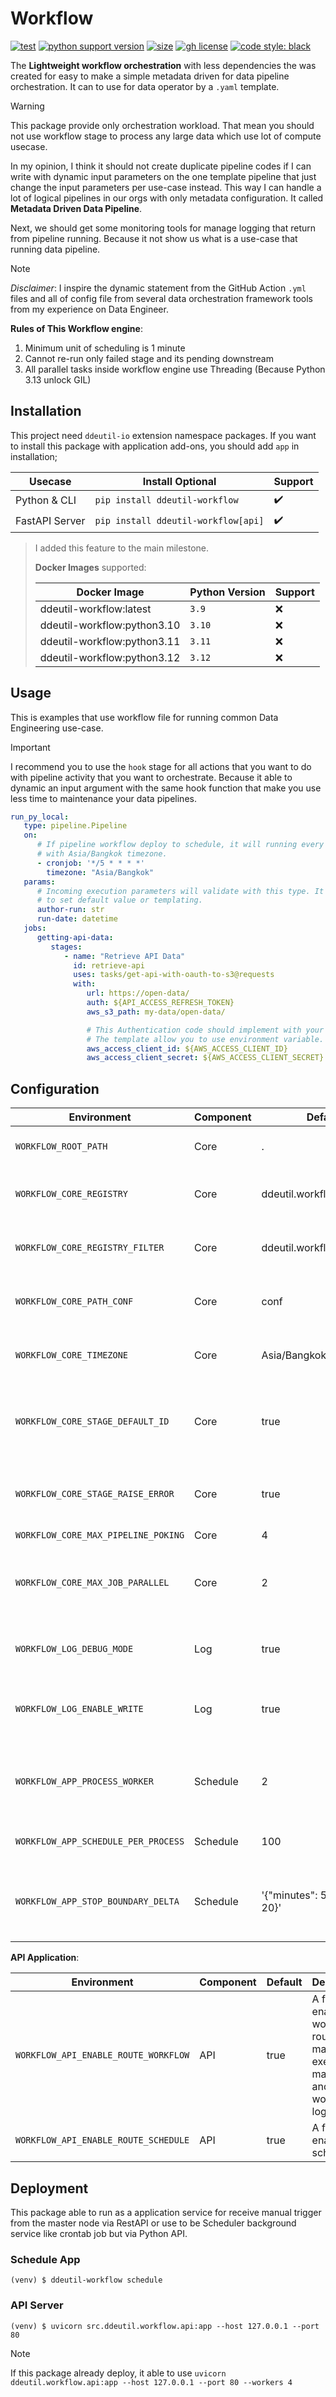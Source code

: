 # Workflow

[![test](https://github.com/ddeutils/ddeutil-workflow/actions/workflows/tests.yml/badge.svg?branch=main)](https://github.com/ddeutils/ddeutil-workflow/actions/workflows/tests.yml)
[![python support version](https://img.shields.io/pypi/pyversions/ddeutil-workflow)](https://pypi.org/project/ddeutil-workflow/)
[![size](https://img.shields.io/github/languages/code-size/ddeutils/ddeutil-workflow)](https://github.com/ddeutils/ddeutil-workflow)
[![gh license](https://img.shields.io/github/license/ddeutils/ddeutil-workflow)](https://github.com/ddeutils/ddeutil-workflow/blob/main/LICENSE)
[![code style: black](https://img.shields.io/badge/code%20style-black-000000.svg)](https://github.com/psf/black)

The **Lightweight workflow orchestration** with less dependencies the was created
for easy to make a simple metadata driven for data pipeline orchestration.
It can to use for data operator by a `.yaml` template.

> [!WARNING]
> This package provide only orchestration workload. That mean you should not use
> workflow stage to process any large data which use lot of compute usecase.

In my opinion, I think it should not create duplicate pipeline codes if I can
write with dynamic input parameters on the one template pipeline that just change
the input parameters per use-case instead.
This way I can handle a lot of logical pipelines in our orgs with only metadata
configuration. It called **Metadata Driven Data Pipeline**.

Next, we should get some monitoring tools for manage logging that return from
pipeline running. Because it not show us what is a use-case that running data
pipeline.

> [!NOTE]
> _Disclaimer_: I inspire the dynamic statement from the GitHub Action `.yml` files
> and all of config file from several data orchestration framework tools from my
> experience on Data Engineer.

**Rules of This Workflow engine**:

1. Minimum unit of scheduling is 1 minute
2. Cannot re-run only failed stage and its pending downstream
3. All parallel tasks inside workflow engine use Threading
   (Because Python 3.13 unlock GIL)

## Installation

This project need `ddeutil-io` extension namespace packages. If you want to install
this package with application add-ons, you should add `app` in installation;

| Usecase           | Install Optional                         | Support            |
|-------------------|------------------------------------------|--------------------|
| Python & CLI      | `pip install ddeutil-workflow`           | :heavy_check_mark: |
| FastAPI Server    | `pip install ddeutil-workflow[api]`      | :heavy_check_mark: |


> I added this feature to the main milestone.
>
> **Docker Images** supported:
>
> | Docker Image                | Python Version | Support |
> |-----------------------------|----------------|---------|
> | ddeutil-workflow:latest     | `3.9`          | :x:     |
> | ddeutil-workflow:python3.10 | `3.10`         | :x:     |
> | ddeutil-workflow:python3.11 | `3.11`         | :x:     |
> | ddeutil-workflow:python3.12 | `3.12`         | :x:     |

## Usage

This is examples that use workflow file for running common Data Engineering
use-case.

> [!IMPORTANT]
> I recommend you to use the `hook` stage for all actions that you want to do
> with pipeline activity that you want to orchestrate. Because it able to dynamic
> an input argument with the same hook function that make you use less time to
> maintenance your data pipelines.

```yaml
run_py_local:
   type: pipeline.Pipeline
   on:
      # If pipeline workflow deploy to schedule, it will running every 5 minutes
      # with Asia/Bangkok timezone.
      - cronjob: '*/5 * * * *'
        timezone: "Asia/Bangkok"
   params:
      # Incoming execution parameters will validate with this type. It allow
      # to set default value or templating.
      author-run: str
      run-date: datetime
   jobs:
      getting-api-data:
         stages:
            - name: "Retrieve API Data"
              id: retrieve-api
              uses: tasks/get-api-with-oauth-to-s3@requests
              with:
                 url: https://open-data/
                 auth: ${API_ACCESS_REFRESH_TOKEN}
                 aws_s3_path: my-data/open-data/

                 # This Authentication code should implement with your custom hook function.
                 # The template allow you to use environment variable.
                 aws_access_client_id: ${AWS_ACCESS_CLIENT_ID}
                 aws_access_client_secret: ${AWS_ACCESS_CLIENT_SECRET}
```

## Configuration

| Environment                         | Component | Default                         | Description                                                                |
|-------------------------------------|-----------|---------------------------------|----------------------------------------------------------------------------|
| `WORKFLOW_ROOT_PATH`                | Core      | .                               | The root path of the workflow application                                  |
| `WORKFLOW_CORE_REGISTRY`            | Core      | ddeutil.workflow,tests.utils    | List of importable string for the hook stage                               |
| `WORKFLOW_CORE_REGISTRY_FILTER`     | Core      | ddeutil.workflow.utils          | List of importable string for the filter template                          |
| `WORKFLOW_CORE_PATH_CONF`           | Core      | conf                            | The config path that keep all template `.yaml` files                       |
| `WORKFLOW_CORE_TIMEZONE`            | Core      | Asia/Bangkok                    | A Timezone string value that will pass to `ZoneInfo` object                |
| `WORKFLOW_CORE_STAGE_DEFAULT_ID`    | Core      | true                            | A flag that enable default stage ID that use for catch an execution output |
| `WORKFLOW_CORE_STAGE_RAISE_ERROR`   | Core      | true                            | A flag that all stage raise StageException from stage execution            |
| `WORKFLOW_CORE_MAX_PIPELINE_POKING` | Core      | 4                               |                                                                            |
| `WORKFLOW_CORE_MAX_JOB_PARALLEL`    | Core      | 2                               | The maximum job number that able to run parallel in pipeline executor      |
| `WORKFLOW_LOG_DEBUG_MODE`           | Log       | true                            | A flag that enable logging with debug level mode                           |
| `WORKFLOW_LOG_ENABLE_WRITE`         | Log       | true                            | A flag that enable logging object saving log to its destination            |
| `WORKFLOW_APP_PROCESS_WORKER`       | Schedule  | 2                               | The maximum process worker number that run in scheduler app module         |
| `WORKFLOW_APP_SCHEDULE_PER_PROCESS` | Schedule  | 100                             | A schedule per process that run parallel                                   |
| `WORKFLOW_APP_STOP_BOUNDARY_DELTA`  | Schedule  | '{"minutes": 5, "seconds": 20}' | A time delta value that use to stop scheduler app in json string format    |

**API Application**:

| Environment                          | Component | Default | Description                                                                       |
|--------------------------------------|-----------|---------|-----------------------------------------------------------------------------------|
| `WORKFLOW_API_ENABLE_ROUTE_WORKFLOW` | API       | true    | A flag that enable workflow route to manage execute manually and workflow logging |
| `WORKFLOW_API_ENABLE_ROUTE_SCHEDULE` | API       | true    | A flag that enable run scheduler                                                  |

## Deployment

This package able to run as a application service for receive manual trigger
from the master node via RestAPI or use to be Scheduler background service
like crontab job but via Python API.

### Schedule App

```shell
(venv) $ ddeutil-workflow schedule
```

### API Server

```shell
(venv) $ uvicorn src.ddeutil.workflow.api:app --host 127.0.0.1 --port 80
```

> [!NOTE]
> If this package already deploy, it able to use
> `uvicorn ddeutil.workflow.api:app --host 127.0.0.1 --port 80 --workers 4`
